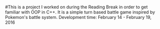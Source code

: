 #This is a project I worked on during the Reading Break in order to get familiar with OOP in C++. It is a simple turn based battle game inspired by Pokemon's battle system. Development time: February 14 - February 19, 2016
